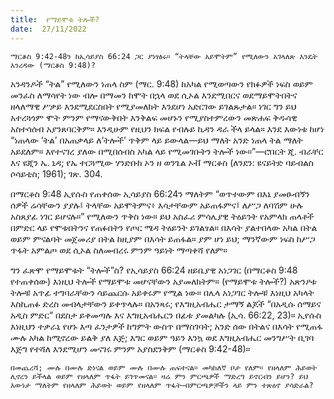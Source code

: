 ```yaml
---
title:  የማይሞቱ ትሎች?
date:  27/11/2022
---
```


`ማርቆስ 9:42-48ን ከኢሳይያስ 66:24 ጋር ያነፃፅሩ። “ትላቸው አይሞትም” የሚለውን አገላለጽ እንዴት እንረዳው (ማርቆስ 9:48)?`

አንዳንዶች “ትል” የሚለውን ነጠላ ስም (ማር. 9:48) ከአካል የሚወጣውን የክፉዎች ነፍስ ወይም መንፈስ ለማሳየት ነው ብሎ በማመን ከሞት በኋላ ወደ ሲኦል እንደሚበርና ወደማይሞትበትና ዘላለማዊ ሥቃይ እንደሚደርስበት የሚያመለክት እንደሆነ አድርገው ይገልጹታል። ነገር ግን ይህ አተረጓጎም ሞት ምንም የማናውቅበት እንቅልፍ መሆኑን የሚያስተምረውን መጽሐፍ ቅዱሳዊ አስተሳሰብ አያንጸባርቅም። እንዲሁም የዚህን ክፍል የብሉይ ኪዳን ዳራ ችላ ይላል። እንደ እውነቱ ከሆነ “ነጠላው ‘ትል’ በአጠቃላይ ለ‘ትሎች’ ጥቅም ላይ ይውላል—ይህ ማለት አንድ ነጠላ ትል ማለት አይደለም። እየተናገረ ያለው በሚበሰብስ አካል ላይ የሚመገቡትን ትሎች ነው።”—ሮበርት ጂ. ብራቸር እና ዩጂን ኤ. ኒዳ; የኤ ተርጓሚው ሃንድቡክ ኦን ዘ ወንጌል ኦቭ ማርቆስ (ለንደን: ዩናይትድ ባይብልስ ሶሳይቲስ; 1961); ገጽ. 304.

በማርቆስ 9:48 ኢየሱስ የጠቀሰው ኢሳይያስ 66:24ን ማለትም “ወጥተውም በእኔ ያመፁብኝን ሰዎች ሬሳቸውን ያያሉ፤ ትላቸው አይሞትምና፥ እሳታቸውም አይጠፋምና፤ ለሥጋ ለባሽም ሁሉ አስጸያፊ ነገር ይሆናሉ።” የሚለውን ጥቅስ ነው። ይህ አስፈሪ ምሳሌያዊ ትዕይንት የአምላክ ጠላቶች በምድር ላይ የሞቱበትንና የጠፉበትን የጦር ሜዳ ትዕይንት ይገልፃል። በእሳት ያልተበላው አካል በትል  ወይም ምናልባት መጀመሪያ በትል ከዚያም በእሳት ይጠፋል። ያም ሆነ ይህ; ማንኛውም ነፍስ ከሥጋ ጥፋት አምልጦ ወደ ሲኦል ስለመብረሩ ምንም ዓይነት ማጣቀሻ የለም።

ግን ፈጽሞ የማይሞቱት “ትሎች”ስ? የኢሳይያስ 66:24 ዘይቤያዊ አነጋገር (በማርቆስ 9:48 የተጠቀሰው) እነዚህ ትሎች የማይሞቱ መሆናቸውን አያመለክትም። (የማይሞቱ ትሎች?) አጽንዖቱ ትሎቹ አጥፊ ተግባራቸውን ሳይጨርሱ አይቀሩም የሚል ነው። በሌላ አነጋገር ትሎቹ እነዚህ አካላት እስኪጠፉ ድረስ መብላታቸውን ይቀጥላሉ። በአንጻሩ; የእግዚአብሔር ታማኝ ልጆች “በአዲሱ ሰማይና አዲስ ምድር” በደስታ ይቀመጣሉ እና እግዚአብሔርን በፊቱ ያመልካሉ (ኢሳ. 66:22, 23)። ኢየሱስ እነዚህን ተቃራኒ የሆኑ እጣ ፈንታዎች ከግምት ውስጥ በማስገባት; አንድ ሰው በትልና በእሳት የሚጠፋ ሙሉ አካል ከሚኖረው ይልቅ ያለ እጅ; እግር ወይም ዓይን እንኳ ወደ እግዚአብሔር መንግሥት ቢገባ እጅግ የተሻለ እንደሚሆን መናገሩ ምንም አያስደንቅም (ማርቆስ 9:42-48)።

`በመጨረሻ; ሙሉ በሙሉ ድነናል ወይም ሙሉ በሙሉ ጠፍተናል። መካከለኛ ቦታ የለም። የዘላለም ሕይወት ሊኖረን ይችላል ወይም የዘላለም ጥፋት ይገጥመናል። ዛሬ ምን ምርጫዎች ማድረግ ይኖርብን ይሆን? ይህ እውነታ ማለትም የዘላለም ሕይወት ወይም የዘላለም ጥፋት—በምርጫዎቻችን ላይ ምን ተጽዕኖ ያሳድራል?`